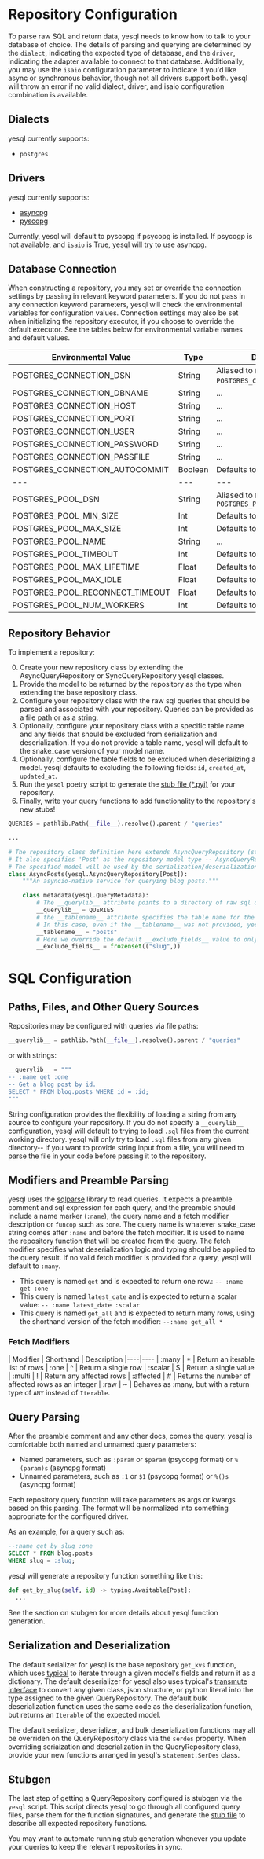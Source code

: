 # Repository Configuration
To parse raw SQL and return data, yesql needs to know how to talk to your database of choice. The details of parsing and querying are determined by the `dialect`, indicating the expected type of database, and the `driver`, indicating the adapter available to connect to that database. Additionally, you may use the `isaio` configuration parameter to indicate if you'd like async or synchronous behavior, though not all drivers support both. yesql will throw an error if no valid dialect, driver, and isaio configuration combination is available. 

## Dialects
yesql currently supports:
* `postgres`

## Drivers
yesql currently supports:
* [asyncpg](https://magicstack.github.io/asyncpg/current/)
* [pyscopg](https://www.psycopg.org/)

Currently, yesql will default to pyscopg if psycopg is installed. If psycogp is not available, and `isaio` is True, yesql will try to use asyncpg. 

## Database Connection

When constructing a repository, you may set or override the connection settings by passing in relevant keyword parameters. If you do not pass in any connection keyword parameters, yesql will check the environmental variables for configuration values. Connection settings may also be set when initializing the repository executor, if you choose to override the default executor. See the tables below for environmental variable names and default values.

| Environmental Value | Type | Description
|---|---|---
|POSTGRES_CONNECTION_DSN|String|Aliased to `DATABASE_URL` or `POSTGRES_CONNECTION_CONNINFO`. 
|POSTGRES_CONNECTION_DBNAME|String|...
|POSTGRES_CONNECTION_HOST|String|...
|POSTGRES_CONNECTION_PORT|String|...
|POSTGRES_CONNECTION_USER|String|...
|POSTGRES_CONNECTION_PASSWORD|String|...
|POSTGRES_CONNECTION_PASSFILE|String|...
|POSTGRES_CONNECTION_AUTOCOMMIT|Boolean|Defaults to False.
|---|---|---
|POSTGRES_POOL_DSN|String|Aliased to `DATABASE_URL` or `POSTGRES_POOL_CONNINFO`
|POSTGRES_POOL_MIN_SIZE|Int|Defaults to 0.
|POSTGRES_POOL_MAX_SIZE|Int|Defaults to 10.
|POSTGRES_POOL_NAME|String|...
|POSTGRES_POOL_TIMEOUT|Int|Defaults to 0.
|POSTGRES_POOL_MAX_LIFETIME|Float|Defaults to 3600.0
|POSTGRES_POOL_MAX_IDLE|Float|Defaults to 600.0
|POSTGRES_POOL_RECONNECT_TIMEOUT|Float|Defaults to 300.0
|POSTGRES_POOL_NUM_WORKERS|Int|Defaults to 3

## Repository Behavior
To implement a repository:

0. Create your new repository class by extending the AsyncQueryRepository or SyncQueryRepository yesql classes.
0. Provide the model to be returned by the repository as the type when extending the base repository class.
0. Configure your repository class with the raw sql queries that should be parsed and associated with your repository. Queries can be provided as a file path or as a string.
0. Optionally, configure your repository class with a specific table name and any fields that should be excluded from serialization and deserialization. If you do not provide a table name, yesql will default to the snake_case version of your model name.
0. Optionally, configure the table fields to be excluded when deserializing a model. yesql defaults to excluding the following fields: `id`, `created_at`, `updated_at`.
0. Run the `yesql` poetry script to generate the [stub file (*.pyi)](https://peps.python.org/pep-0561/#stub-only-packages) for your repository.
0. Finally, write your query functions to add functionality to the repository's new stubs!

```python
QUERIES = pathlib.Path(__file__).resolve().parent / "queries"

...

# The repository class definition here extends AsyncQueryRepository (step 1)
# It also specifies 'Post' as the repository model type -- AsyncQueryRepository[Post] (step 2)
# The specified model will be used by the serialization/deserialization code.
class AsyncPosts(yesql.AsyncQueryRepository[Post]):
    """An asyncio-native service for querying blog posts."""

    class metadata(yesql.QueryMetadata):
        # The __querylib__ attribute points to a directory of raw sql query files, defined in the constant above. (step 3)
        __querylib__ = QUERIES
        # the __tablename__ attribute specifies the table name for the repository. (step 4)
        # In this case, even if the __tablename__ was not provided, yesql would default to `posts` as a table name. 
        __tablename__ = "posts"
        # Here we override the default __exclude_fields__ value to only exclude the `slug` field. (step 5)
        __exclude_fields__ = frozenset(("slug",))
```

# SQL Configuration
## Paths, Files, and Other Query Sources 
Repositories may be configured with queries via file paths:
```python
__querylib__ = pathlib.Path(__file__).resolve().parent / "queries"
```
or with strings:
```python
__querylib__ = """
-- :name get :one
-- Get a blog post by id.
SELECT * FROM blog.posts WHERE id = :id;
"""
```
String configuration provides the flexibility of loading a string from any source to configure your repository. If you do not specify a `__querylib__` configuration, yesql will default to trying to load `.sql` files from the current working directory. yesql will only try to load `.sql` files from any given directory-- if you want to provide string input from a file, you will need to parse the file in your code before passing it to the repository.

## Modifiers and Preamble Parsing
yesql uses the [sqlparse](https://sqlparse.readthedocs.io/en/latest/) library to read queries. It expects a preamble comment and sql expression for each query, and the preamble should include a name marker (`:name`), the query name and a fetch modifier description or `funcop` such as `:one`. The query name is whatever snake_case string comes after `:name` and before the fetch modifier. It is used to name the repository function that will be created from the query. The fetch modifier specifies what deserialization logic and typing should be applied to the query result. If no valid fetch modifier is provided for a query, yesql will default to `:many`.  

* This query is named `get` and is expected to return one row.: `-- :name get :one`
* This query is named `latest_date` and is expected to return a scalar value: `-- :name latest_date :scalar`
* This query is named `get_all` and is expected to return many rows, using the shorthand version of the fetch modifier: `--:name get_all *`

### Fetch Modifiers
| Modifier | Shorthand | Description
|----|----
| :many | * | Return an iterable list of rows
| :one | ^ | Return a single row
| :scalar | $ | Return a single value
| :multi | ! | Return any affected rows
| :affected | # | Returns the number of affected rows as an integer
| :raw | ~ | Behaves as :many, but with a return type of `ANY` instead of `Iterable`. 

## Query Parsing
After the preamble comment and any other docs, comes the query. yesql is comfortable both named and unnamed query parameters: 
 * Named parameters, such as `:param` or `$param` (psycopg format) or `%(param)s` (asyncpg format)
 * Unnamed parameters, such as `:1` or `$1` (psycopg format) or `%()s` (asyncpg format)

Each repository query function will take parameters as args or kwargs based on this parsing. The format will be normalized into something appropriate for the configured driver.

As an example, for a query such as: 
```sql
--:name get_by_slug :one
SELECT * FROM blog.posts 
WHERE slug = :slug;
```

yesql will generate a repository function something like this:
```python
def get_by_slug(self, id) -> typing.Awaitable[Post]:
  ...
```
See the section on stubgen for more details about yesql function generation.

## Serialization and Deserialization
The default serializer for yesql is the base repository `get_kvs` function, which uses [typical](https://python-typical.org/) to iterate through a given model's fields and return it as a dictionary. The default deserializer for yesql also uses typical's [transmute interface](https://python-typical.org/usage/api/#typictransmute) to convert any given class, json structure, or python literal into the type assigned to the given QueryRepository. The default bulk deserialization function uses the same code as the deserialization function, but returns an `Iterable` of the expected model. 

The default serializer, deserializer, and bulk deserialization functions may all be overriden on the QueryRepository class via the `serdes` property. When overriding seriaization and deserialization in the QueryRepository class, provide your new functions arranged in yesql's `statement.SerDes` class.

## Stubgen
The last step of getting a QueryRepository configured is stubgen via the `yesql` script. This script directs yesql to go through all configured query files, parse them for the function signatures, and generate the [stub file](https://peps.python.org/pep-0561/#stub-only-packages) to describe all expected repository functions. 

You may want to automate running stub generation whenever you update your queries to keep the relevant repositories in sync.
